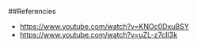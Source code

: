 ##Referencies

- https://www.youtube.com/watch?v=KNOc0DxuBSY
- https://www.youtube.com/watch?v=uZL-z7cII3k